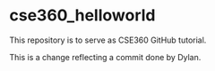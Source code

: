 # cse360_helloworld
This repository is to serve as CSE360 GitHub tutorial.

This is a change reflecting a commit done by Dylan.
